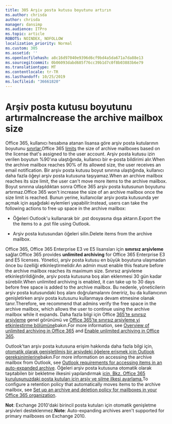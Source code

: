 ```yaml
---
title: 305 Arşiv posta kutusu boyutunu artırın
ms.author: chrisda
author: chrisda
manager: dansimp
ms.audience: ITPro
ms.topic: article
ROBOTS: NOINDEX, NOFOLLOW
localization_priority: Normal
ms.custom: 305
ms.assetid: ''
ms.openlocfilehash: a8c16d97040e9396d6cf9bd4a5da671a7da88e13
ms.sourcegitcommit: 0b06093dabd685f76cc39b1d7c0f8b03883b6e79
ms.translationtype: MT
ms.contentlocale: tr-TR
ms.lasthandoff: 10/25/2019
ms.locfileid: "36661820"
---
```

# <a name="increase-the-archive-mailbox-size"></a><span data-ttu-id="8c911-102">Arşiv posta kutusu boyutunu artırma</span><span class="sxs-lookup"><span data-stu-id="8c911-102">Increase the archive mailbox size</span></span>

<span data-ttu-id="8c911-103">Office 365, kullanıcı hesabına atanan lisansa göre arşiv posta kutularının boyutunu [sınırlar.](https://docs.microsoft.com/office365/servicedescriptions/exchange-online-service-description/exchange-online-limits#mailbox-storage-limits)</span><span class="sxs-lookup"><span data-stu-id="8c911-103">Office 365 [limits](https://docs.microsoft.com/office365/servicedescriptions/exchange-online-service-description/exchange-online-limits#mailbox-storage-limits) the size of archive mailboxes based on the license that's assigned to the user account.</span></span> <span data-ttu-id="8c911-104">Arşiv posta kutusu izin verilen boyutun %90'ına ulaştığında, kullanıcı bir e-posta bildirimi alır.</span><span class="sxs-lookup"><span data-stu-id="8c911-104">When the archive mailbox reaches 90% of its allowed size, the user receives an email notification.</span></span> <span data-ttu-id="8c911-105">Bir arşiv posta kutusu boyut sınırına ulaştığında, kullanıcı daha fazla öğeyi arşiv posta kutusuna taşıyamaz.</span><span class="sxs-lookup"><span data-stu-id="8c911-105">When an archive mailbox reaches its size limit, the user can't move more items to the archive mailbox.</span></span> <span data-ttu-id="8c911-106">Boyut sınırına ulaşıldıktan sonra Office 365 arşiv posta kutusunun boyutunu artırmaz.</span><span class="sxs-lookup"><span data-stu-id="8c911-106">Office 365 won't increase the size of an archive mailbox once the size limit is reached.</span></span> <span data-ttu-id="8c911-107">Bunun yerine, kullanıcılar arşiv posta kutusunda yer açmak için aşağıdaki eylemleri yapabilir:</span><span class="sxs-lookup"><span data-stu-id="8c911-107">Instead, users can take the following actions to free up space in the archive mailbox:</span></span>

- <span data-ttu-id="8c911-108">Öğeleri Outlook'u kullanarak bir .pst dosyasına dışa aktarın.</span><span class="sxs-lookup"><span data-stu-id="8c911-108">Export the the items to a .pst file using Outlook.</span></span>

- <span data-ttu-id="8c911-109">Arşiv posta kutusundan öğeleri silin.</span><span class="sxs-lookup"><span data-stu-id="8c911-109">Delete items from the archive mailbox.</span></span>

<span data-ttu-id="8c911-110">Office 365, Office 365 Enterprise E3 ve E5 lisansları için **sınırsız arşivleme** sağlar.</span><span class="sxs-lookup"><span data-stu-id="8c911-110">Office 365 provides **unlimited archiving** for Office 365 Enterprise E3 and E5 licenses.</span></span> <span data-ttu-id="8c911-111">Yönetici, arşiv posta kutusu en büyük boyutuna ulaşmadan önce bu özelliği etkinleştirmelidir.</span><span class="sxs-lookup"><span data-stu-id="8c911-111">An admin must enable this feature before the archive mailbox reaches its maximum size.</span></span> <span data-ttu-id="8c911-112">Sınırsız arşivleme etkinleştirildiğinde, arşiv posta kutusuna boş alan eklenmesi 30 gün kadar sürebilir.</span><span class="sxs-lookup"><span data-stu-id="8c911-112">When unlimited archiving is enabled, it can take up to 30 days before free space is added to the archive mailbox.</span></span> <span data-ttu-id="8c911-113">Bu nedenle, yöneticilerin arşiv posta kutusundaki boş alanı doğrulamalarını öneririz, bu da kullanıcının genişletirken arşiv posta kutusunu kullanmaya devam etmesine olanak tanır.</span><span class="sxs-lookup"><span data-stu-id="8c911-113">Therefore, we recommend that admins verify the free space in the archive mailbox, which allows the user to continue using the archive mailbox while it expands.</span></span> <span data-ttu-id="8c911-114">Daha fazla bilgi için Office [365'te sınırsız arşivleme](https://docs.microsoft.com/office365/securitycompliance/unlimited-archiving) genel görünümü ve [Office 365'te sınırsız arşivleme yi etkinleştirme bölümüne](https://docs.microsoft.com/office365/securitycompliance/enable-unlimited-archiving)bakın.</span><span class="sxs-lookup"><span data-stu-id="8c911-114">For more information, see [Overview of unlimited archiving in Office 365](https://docs.microsoft.com/office365/securitycompliance/unlimited-archiving) and [Enable unlimited archiving in Office 365](https://docs.microsoft.com/office365/securitycompliance/enable-unlimited-archiving).</span></span>

<span data-ttu-id="8c911-115">Outlook'tan arşiv posta kutusuna erişim hakkında daha fazla bilgi için, [otomatik olarak genişletilmiş bir arşivdeki öğelere erişmek için Outlook gereksinimlerine](https://docs.microsoft.com/office365/securitycompliance/unlimited-archiving#outlook-requirements-for-accessing-items-in-an-auto-expanded-archive)bakın.</span><span class="sxs-lookup"><span data-stu-id="8c911-115">For more information on accessing the archive mailbox from Outlook, see [Outlook requirements for accessing items in an auto-expanded archive](https://docs.microsoft.com/office365/securitycompliance/unlimited-archiving#outlook-requirements-for-accessing-items-in-an-auto-expanded-archive).</span></span> <span data-ttu-id="8c911-116">Öğeleri arşiv posta kutusuna otomatik olarak taşıtabilen bir bekletme ilkesini yapılandırmak [için, Bkz. Office 365 kuruluşunuzdaki posta kutuları için arşiv ve silme ilkesi ayarlama.](https://docs.microsoft.com/office365/securitycompliance/set-up-an-archive-and-deletion-policy-for-mailboxes)</span><span class="sxs-lookup"><span data-stu-id="8c911-116">To configure a retention policy that automatically moves items to the archive mailbox, see [Set up an archive and deletion policy for mailboxes in your Office 365 organization](https://docs.microsoft.com/office365/securitycompliance/set-up-an-archive-and-deletion-policy-for-mailboxes).</span></span>

<span data-ttu-id="8c911-117">**Not**: Exchange 2010'daki birincil posta kutuları için otomatik genişletme arşivleri desteklenmez.</span><span class="sxs-lookup"><span data-stu-id="8c911-117">**Note**: Auto-expanding archives aren't supported for primary mailboxes on Exchange 2010.</span></span>
